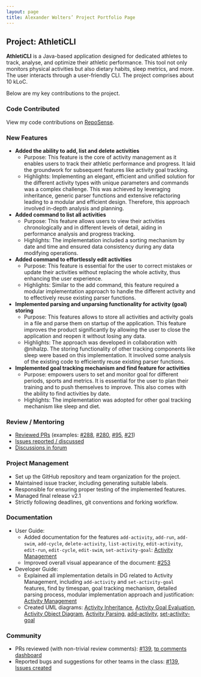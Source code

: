 ```yaml
---
layout: page
title: Alexander Wolters’ Project Portfolio Page
---
```


## Project: AthletiCLI

**AthletiCLI** is a Java-based application designed for dedicated athletes to track, analyse, and optimize their athletic 
performance. This tool not only monitors physical activities but also dietary habits,
sleep metrics, and more. The user interacts through a user-friendly CLI. The project comprises about 10 kLoC.

Below are my key contributions to the project.

### Code Contributed

View my code contributions on [RepoSense](https://nus-cs2113-ay2324s1.github.io/tp-dashboard/?search=alwo223&breakdown=true).

### New Features
  * **Added the ability to add, list and delete activities**
    * Purpose: This feature is the core of activity management as it enables users to track their athletic 
      performance and progress. It laid the groundwork for subsequent features like activity goal tracking.
    * Highlights: Implementing an elegant, efficient and unified solution for the different activity types with 
      unique parameters and commands was a complex challenge. This was achieved by leveraging inheritance, generic 
      parser functions and extensive refactoring leading to a modular and efficient design. Therefore, this approach involved in-depth analysis and planning.
  * **Added command to list all activities**
    * Purpose: This feature allows users to view their activities chronologically and in different levels of detail, 
      aiding in performance analysis and progress tracking.
    * Highlights: The implementation included a sorting mechanism by date and time and ensured data consistency 
      during any data modifying operations. 
  * **Added command to effortlessly edit activities**
    * Purpose: This feature is essential for the user to correct mistakes or update their activities without 
      replacing the whole activity, thus enhancing the user experience.
    * Highlights: Similar to the add command, this feature required a modular implementation approach to handle the 
      different activity and to effectively reuse existing parser functions.
  * **Implemented parsing and unparsing functionality for activity (goal) storing**
    * Purpose: This features allows to store all activities and activity goals in a file and parse them on startup 
      of the application. This feature improves the product significantly by allowing the user to close the application
      and reopen it without losing any data.
    * Highlights: The approach was developed in collaboration with @nihalzp. The storing functionality of other 
      tracking components like sleep were based on this implementation. It involved some analysis of the existing code 
      to efficiently reuse existing parser functions.
  * **Implemented goal tracking mechanism and find feature for activities**
    * Purpose: empowers users to set and monitor goal for different periods, sports and metrics. It is essential for the user to plan their training and to push themselves to improve. 
      This also comes with the ability to find activities by date.
    * Highlights: The implementation was adopted for other goal tracking mechanism like sleep and diet.

### Review / Mentoring
* [Reviewed PRs](https://github.com/AY2324S1-CS2113-T17-1/tp/issues?q=reviewed-by%3Aalwo223+) (examples: 
[#288](https://github.com/AY2324S1-CS2113-T17-1/tp/pull/288), 
[#280](https://github.com/AY2324S1-CS2113-T17-1/tp/pull/280),
[#95](https://github.com/AY2324S1-CS2113-T17-1/tp/pull/95),
[#21](https://github.com/AY2324S1-CS2113-T17-1/tp/pull/21))
* [Issues reported / discussed](https://github.com/AY2324S1-CS2113-T17-1/tp/issues?q=author%3Aalwo223+type%3Aissue)
* [Discussions in forum](https://github.com/AY2324S1-CS2113-T17-1/tp/discussions/110)

### Project Management
* Set up the GitHub repository and team organization for the project.
* Maintained issue tracker, including generating suitable labels.
* Responsible for ensuring proper testing of the implemented features.
* Managed final release v2.1
* Strictly following deadlines, git conventions and forking workflow.

### Documentation
* User Guide:
  * Added documentation for the features `add-activity`, `add-run`, `add-swim`, `add-cycle`, `delete-activity`,
    `list-activity`, `edit-activity`, `edit-run`, `edit-cycle`, `edit-swim`, `set-activity-goal`: [Activity 
    Management]((../UserGuide.html#activity-management))
  * Improved overall visual appearance of the document: [#253](https://github.com/AY2324S1-CS2113-T17-1/tp/pull/253)
* Developer Guide:
  * Explained all implementation details in DG related to Activity Management, including `add-activity` and 
    `set-activity-goal` features, find by timespan, goal tracking mechanism, detailed parsing process, modular 
    implementation approach and justification: [Activity Management](../DeveloperGuide.html#activity-management)
  * Created UML diagrams: [Activity Inheritance](../images/ActivityInheritance.svg), 
  [Activity Goal Evaluation](../images/ActivityGoalEvaluation.svg), 
  [Activity Object Diagram](../images/ActivityObjectDiagram.svg), [Activity Parsing](../images/ActivityParsing.svg),
  [add-activity](../images/AddActivity.svg), [set-activity-goal](../images/AddActivityGoal.svg)

### Community
* PRs reviewed (with non-trivial review comments): [#139](https://github.com/nus-cs2113-AY2324S1/tp/pull/8#pullrequestreview-1709775159), [tp comments dashboard](https://nus-cs2113-ay2324s1.github.io/dashboards/contents/tp-comments.html)
* Reported bugs and suggestions for other teams in the class: [#139](https://github.com/nus-cs2113-AY2324S1/tp/pull/8#pullrequestreview-1709775159), [Issues created](https://github.com/AY2324S1-CS2113-W12-3/tp/issues?q=%22%5BPE-D%5D%5BTester+A%5D%22)
